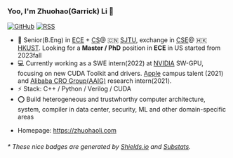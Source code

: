 

### Yoo, I'm Zhuohao(Garrick) Li 👋    
 
[![GitHub](https://img.shields.io/badge/dynamic/json?logo=github&label=GitHub&labelColor=495867&color=495867&query=%24.data.totalSubs&url=https%3A%2F%2Fapi.spencerwoo.com%2Fsubstats%2F%3Fsource%3Dgithub%26queryKey%3Dhayschan&style=flat-square)](https://github.com/edithlzh)
[![RSS](https://img.shields.io/badge/dynamic/json?logo=rss&logoColor=white&label=RSS&labelColor=95B8D1&color=95B8D1&query=%24.data.totalSubs&url=https%3A%2F%2Fapi.spencerwoo.com%2Fsubstats%2F%3Fsource%3Dfeedly%257Cinoreader%257CfeedsPub%26queryKey%3Dhttps://haysc.tech/feed.xml&style=flat-square)](https://haysc.tech/)

- 🍻 Senior(B.Eng) in [ECE](https://dmne.sjtu.edu.cn/dmne/) + [CS](https://www.cs.sjtu.edu.cn/)@ 🇨🇳 [SJTU](https://www.sjtu.edu.cn), exchange in [CSE](https://cse.hkust.edu.hk/)@ 🇭🇰[HKUST](https://hkust.edu.hk/). Looking for a **Master / PhD** position in **ECE** in US started from 2023fall
- 💻 Currently working as a SWE intern(2022) at [NVIDIA](https://www.nvidia.com) SW-GPU, focusing on new CUDA Toolkit and drivers. [Apple](https://www.apple.com) campus talent (2021) and [Alibaba CRO Group(AAIG)](https://s.alibaba.com/) research intern(2021).
- ⚡ Stack: C++ / Python / Verilog / CUDA
- ⭕️ Build heterogeneous and trustwhorthy computer architecture, system, compiler in data center, security, ML and other domain-specific areas
<!--- 🚕 BEACHES 🏖️ , SUNSHINE ☀️ , Cook 🥩, Diving🏂
- 📷 Phtograher / Vlogger with over 12k fans. Overall is over 320k 👀 -->
- Homepage: https://zhuohaoli.com

<h6>* These nice badges are generated by <a href="https://shields.io/">Shields.io</a> and <a href="https://github.com/spencerwooo/Substats">Substats</a>.</h6>



